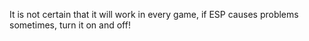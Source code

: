 It is not certain that it will work in every game, if ESP causes problems sometimes, turn it on and off!
